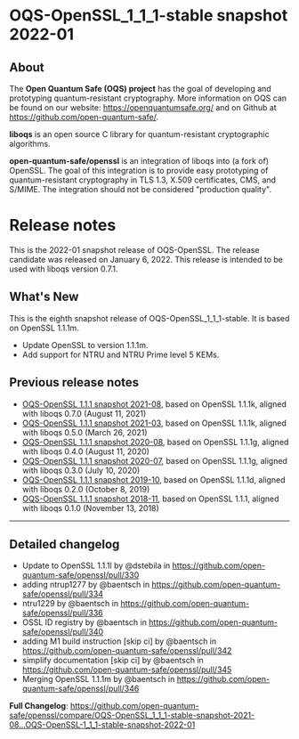 OQS-OpenSSL_1\_1\_1-stable snapshot 2022-01
===========================================

About
-----

The **Open Quantum Safe (OQS) project** has the goal of developing and prototyping quantum-resistant cryptography.  More information on OQS can be found on our website: https://openquantumsafe.org/ and on Github at https://github.com/open-quantum-safe/.

**liboqs** is an open source C library for quantum-resistant cryptographic algorithms.

**open-quantum-safe/openssl** is an integration of liboqs into (a fork of) OpenSSL.  The goal of this integration is to provide easy prototyping of quantum-resistant cryptography in TLS 1.3, X.509 certificates, CMS, and S/MIME.  The integration should not be considered "production quality".

Release notes
=============

This is the 2022-01 snapshot release of OQS-OpenSSL. The release candidate was released on January 6, 2022.  This release is intended to be used with liboqs version 0.7.1.

What's New
----------

This is the eighth snapshot release of OQS-OpenSSL_1\_1\_1-stable.  It is based on OpenSSL 1.1.1m.

- Update OpenSSL to version 1.1.1m.
- Add support for NTRU and NTRU Prime level 5 KEMs.

Previous release notes
----------------------

- [OQS-OpenSSL 1.1.1 snapshot 2021-08](https://github.com/open-quantum-safe/openssl/releases/tag/OQS-OpenSSL_1_1_1-stable-snapshot-2021-08), based on OpenSSL 1.1.1k, aligned with liboqs 0.7.0 (August 11, 2021)
- [OQS-OpenSSL 1.1.1 snapshot 2021-03](https://github.com/open-quantum-safe/openssl/releases/tag/OQS-OpenSSL_1_1_1-stable-snapshot-2021-03), based on OpenSSL 1.1.1k, aligned with liboqs 0.5.0 (March 26, 2021)
- [OQS-OpenSSL 1.1.1 snapshot 2020-08](https://github.com/open-quantum-safe/openssl/releases/tag/OQS-OpenSSL_1_1_1-stable-snapshot-2020-08), based on OpenSSL 1.1.1g, aligned with liboqs 0.4.0 (August 11, 2020)
- [OQS-OpenSSL 1.1.1 snapshot 2020-07](https://github.com/open-quantum-safe/openssl/releases/tag/OQS-OpenSSL_1_1_1-stable-snapshot-2020-07), based on OpenSSL 1.1.1g, aligned with liboqs 0.3.0 (July 10, 2020)
- [OQS-OpenSSL 1.1.1 snapshot 2019-10](https://github.com/open-quantum-safe/openssl/releases/tag/OQS-OpenSSL_1_1_1-stable-snapshot-2019-10), based on OpenSSL 1.1.1d, aligned with liboqs 0.2.0 (October 8, 2019)
- [OQS-OpenSSL 1.1.1 snapshot 2018-11](https://github.com/open-quantum-safe/openssl/releases/tag/OQS-OpenSSL_1_1_1-stable-snapshot-2018-11), based on OpenSSL 1.1.1, aligned with liboqs 0.1.0 (November 13, 2018)

---

Detailed changelog
------------------

* Update to OpenSSL 1.1.1l by @dstebila in https://github.com/open-quantum-safe/openssl/pull/330
* adding ntrup1277 by @baentsch in https://github.com/open-quantum-safe/openssl/pull/334
* ntru1229 by @baentsch in https://github.com/open-quantum-safe/openssl/pull/336
* OSSL ID registry by @baentsch in https://github.com/open-quantum-safe/openssl/pull/340
* adding M1 build instruction [skip ci] by @baentsch in https://github.com/open-quantum-safe/openssl/pull/342
* simplify documentation [skip ci] by @baentsch in https://github.com/open-quantum-safe/openssl/pull/345
* Merging OpenSSL 1.1.1m by @baentsch in https://github.com/open-quantum-safe/openssl/pull/346

**Full Changelog**: https://github.com/open-quantum-safe/openssl/compare/OQS-OpenSSL_1_1_1-stable-snapshot-2021-08...OQS-OpenSSL-1_1_1-stable-snapshot-2022-01
